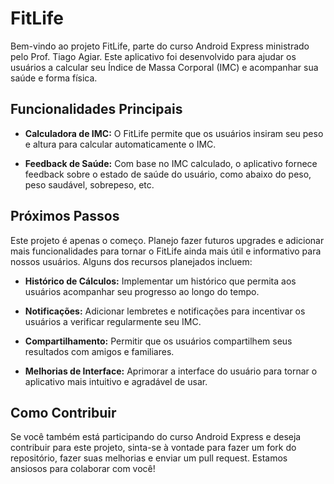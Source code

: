 # FitLife

Bem-vindo ao projeto FitLife, parte do curso Android Express ministrado pelo Prof. Tiago Agiar. Este aplicativo foi desenvolvido para ajudar os usuários a calcular seu Índice de Massa Corporal (IMC) e acompanhar sua saúde e forma física.

## Funcionalidades Principais

- **Calculadora de IMC:** O FitLife permite que os usuários insiram seu peso e altura para calcular automaticamente o IMC.

- **Feedback de Saúde:** Com base no IMC calculado, o aplicativo fornece feedback sobre o estado de saúde do usuário, como abaixo do peso, peso saudável, sobrepeso, etc.

## Próximos Passos

Este projeto é apenas o começo. Planejo fazer futuros upgrades e adicionar mais funcionalidades para tornar o FitLife ainda mais útil e informativo para nossos usuários. Alguns dos recursos planejados incluem:

- **Histórico de Cálculos:** Implementar um histórico que permita aos usuários acompanhar seu progresso ao longo do tempo.

- **Notificações:** Adicionar lembretes e notificações para incentivar os usuários a verificar regularmente seu IMC.

- **Compartilhamento:** Permitir que os usuários compartilhem seus resultados com amigos e familiares.

- **Melhorias de Interface:** Aprimorar a interface do usuário para tornar o aplicativo mais intuitivo e agradável de usar.

## Como Contribuir

Se você também está participando do curso Android Express e deseja contribuir para este projeto, sinta-se à vontade para fazer um fork do repositório, fazer suas melhorias e enviar um pull request. Estamos ansiosos para colaborar com você!

